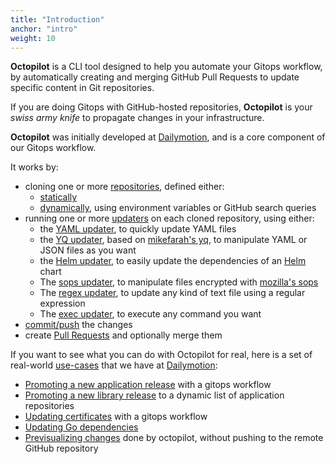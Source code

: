 ```yaml
---
title: "Introduction"
anchor: "intro"
weight: 10
---
```


**Octopilot** is a CLI tool designed to help you automate your Gitops workflow, by automatically creating and merging GitHub Pull Requests to update specific content in Git repositories.

If you are doing Gitops with GitHub-hosted repositories, **Octopilot** is your *swiss army knife* to propagate changes in your infrastructure.

**Octopilot** was initially developed at [Dailymotion](https://www.dailymotion.com/), and is a core component of our Gitops workflow.

It works by:
- cloning one or more [repositories](#repos), defined either:
  - [statically](#static)
  - [dynamically](#dynamic), using environment variables or GitHub search queries
- running one or more [updaters](#updaters) on each cloned repository, using either:
  - the [YAML updater](#yaml), to quickly update YAML files
  - the [YQ updater](#yq), based on [mikefarah's yq](https://github.com/mikefarah/yq), to manipulate YAML or JSON files as you want
  - the [Helm updater](#helm), to easily update the dependencies of an [Helm](https://helm.sh/) chart
  - The [sops updater](#sops), to manipulate files encrypted with [mozilla's sops](https://github.com/mozilla/sops)
  - The [regex updater](#regex), to update any kind of text file using a regular expression
  - The [exec updater](#exec), to execute any command you want
- [commit/push](#commit) the changes
- create [Pull Requests](#pull-request) and optionally merge them

If you want to see what you can do with Octopilot for real, here is a set of real-world [use-cases](#use-cases) that we have at [Dailymotion](https://www.dailymotion.com/):
- [Promoting a new application release](#use-case-app-promotion) with a gitops workflow
- [Promoting a new library release](#use-case-lib-promotion) to a dynamic list of application repositories
- [Updating certificates](#use-case-update-certs) with a gitops workflow
- [Updating Go dependencies](#use-case-go-deps)
- [Previsualizing changes](#use-case-preview) done by octopilot, without pushing to the remote GitHub repository

